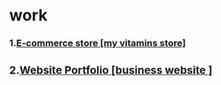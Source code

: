 # work

<h3>1.<a href="http://office.h3techs.com/parkash/template1/index.php">E-commerce store [my vitamins store]<a/><h3/>
  
<h3>2.<a href="https://vigorous-tesla-0575fd.netlify.app/">Website Portfolio [business website ]<a/><h3/>
